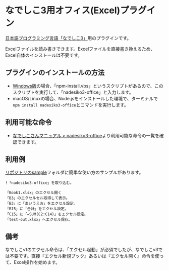 # なでしこ3用オフィス(Excel)プラグイン

[日本語プログラミング言語「なでしこ3」](https://nadesi.com)用のプラグインです。

Excelファイルを読み書きできます。Excelファイルを直接書き換えるため、Excel自体のインストールは不要です。

## プラグインのインストールの方法

- [Windows版](https://github.com/kujirahand/nadesiko3win32)の場合、「npm-install.vbs」というスクリプトがあるので、このスクリプトを実行して、「nadesiko3-office」と入力します。
- macOS/Linuxの場合、Node.jsをインストールした環境で、ターミナルで`npm install nadesiko3-office`とコマンドを実行します。

## 利用可能な命令

- [なでしこさんマニュアル > nadesiko3-office](https://nadesi.com/v3/doc/index.php?nadesiko3-office&show)より利用可能な命令の一覧を確認できます。

## 利用例

[リポジトリのsample](https://github.com/kujirahand/nadesiko3-office/tree/master/sample)フォルダに簡単な使い方のサンプルがあります。

```
!「nadesiko3-office」を取り込む。

「Book1.xlsx」のエクセル開く
「B3」のエクセルセル取得して表示。
「B3」に「あいうえお」をエクセル設定。
「B15」に「合計」をエクセル設定。
「C15」に「=SUM(C2:C14)」をエクセル設定。
「test-out.xlsx」へエクセル保存。
```

## 備考

なでしこv1のエクセル命令は、「エクセル起動」が必須でしたが、なでしこv3では不要です。直接『エクセル新規ブック』あるいは『エクセル開く』命令を使って、Excel操作を始めます。


